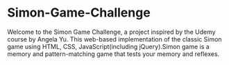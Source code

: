 # Simon-Game-Challenge
Welcome to the Simon Game Challenge, a project inspired by the Udemy course by Angela Yu. This web-based implementation of the classic Simon game using HTML, CSS, JavaScript(including jQuery).Simon game is a memory and pattern-matching game that tests your memory and reflexes.
